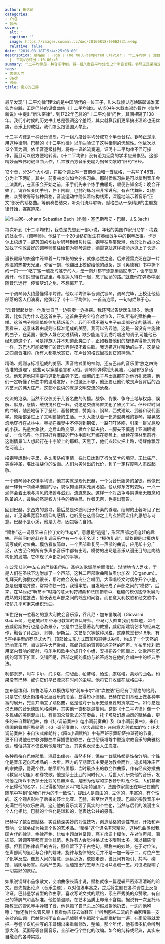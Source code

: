 ```yaml
---
author: 田艺苗
categories:
- 介绍
- 音乐
cover:
  alt: ''
  caption: ''
  image: https://images.soomal.cc/doc/20160818/00062731.webp
  relative: false
date: '2016-08-18T15:44:25+08:00'
description: 赋格曲 | Fuga | The Well-tempered Clavier | 十二平均律 | 源自：微信公众号-田艺苗的田 | 版权：转载
  |  平均/总评分：10.00/40
summary: 十二平均律是一种音乐律制，将一组八度音平均分成12个半音音程。钢琴正是采用这种律制。巴赫的《十二平均律》以乐曲验证了这种律制的优越性。他依次以12个音为调，依半音逐级排列，将每一调轮流奏遍，证明十二平均律不但可操作，而且可以很方便地转调……
tags:
- 古典入门
- Bach
- 巴赫
title: 南方的巴赫
---
```


最早发现“十二平均律”理论的是中国明代的一位王子，叫朱载帧Ｕ庖焕砺鄣谝淮紊仙为实践，正是巴赫的键盘曲集《十二平均律》。从1584年朱载衷谒的著作《律学新说》中提出“新法密律”，到1722年巴赫的“十二平均律”问世，其间相隔了138年。我们小时候的历史书上总是强调这个差距，其实就算我们更早搞出理论也无优势，音乐上的成就，我们怎么跟德国人攀比。

十二平均律是一种音乐律制，将一组八度音平均分成12个半音音程。钢琴正是采用这种律制。巴赫的《十二平均律》以乐曲验证了这种律制的优越性。他依次以12个音为调，依半音逐级排列，将每一调轮流奏遍，证明十二平均律不但可操作，而且可以很方便地转调。《十二平均律》没有沦为迂腐的学术应景作品，这部精妙而宏伟的键盘曲大作，后来被西方音乐史喻为钢琴文献的“旧约”圣经。

12个音，分24个大小调，在每个调上写一首前奏曲和一首赋格，一共写了48首，分为上下两册。其中，前奏曲类似如今的练习曲。那时候练习曲是可以拿到音乐会上演奏的，在音乐会开始之前，乐手们先来个练手曲暖场，顺便告知全场：晚会开始了，请各位关闭手机，停下闲聊。巴赫的练习曲非常讲究，有古代舞曲、幻想曲、众赞歌等等各种风格，音流运动中隐伏着结构线索，深邃地暗示着音乐“正文”部分的赋格曲。等前奏曲结束，听众们洗耳聆听，赋格曲从一条精辟的主题旋律开始，娓娓道来。

![作曲家- Johann Sebastian Bach（约翰・塞巴斯蒂安・巴赫、J.S.Bach）](https://images.soomal.cc/doc/20111225/00015697.webp)





每次听到《十二平均律》，我总是先想到一部小说，年轻的美国作家丹尼尔・梅森的处女作，《调琴师》。他讲了一个20世纪初发生在英缅战争中的钢琴故事。卡罗尔上校运了一部英国的埃拉尔钢琴到缅甸村庄，钢琴在热带受潮，他又让作战办公室找了伦敦最好的调琴师前往缅甸为钢琴调音，德雷克就这样被命运派上了长途。

漫长颠簸的旅途中笼罩着一片神秘的安宁，就像必然之途。后来德雷克死在那一片潮湿的热带天光里。弥留一刻，他翻出上校留给他的纸条，是《奥德赛》书中撕下的一页――“吃了蜜一般甜的莲子的人，无一例外都不愿意捎信回来了，也不愿意离开，他们只想留在那里，与食莲人待在一起，忘了回家的路。”就像他在弹奏中跟随音乐远行，停留梦幻之地，不想离开了。

一个调琴师大约最懂得平均律。他以平均律半音调试钢琴，调琴完毕，上校让他给部落的客人们演奏，他弹起了《十二平均律》，一首首连续，一句句烂熟于心。 

“乐音起起伏伏。他发觉自己一边弹奏一边摇摆。我还可以告诉医生很多，他想着，比如我为什么选这首曲子。这首曲子完全符合对位法，正如所有的赋格曲一样。这首曲子是简单旋律的精巧组合，我们不得不遵从曲子前半部分定的基调。在我看来，这意味着由规则与标准组成的美丽。我可以告诉他，这是一首没有主旋律的曲子，在英国，很多人嫌它太过精确，缺少能追寻到或吟唱出的调子,可能他已经知道这个了，可是掸族人并不知道此类曲子，正如我被他们的旋律弄得晕头转向一样，苏巴也可能被我们的音乐弄得摸不着头脑。我选择这样精确的曲子，这是放之四海皆准的，所有人都能欣赏它，在声音的格式里找到它的神韵。”

精确、规则与标准组成的美丽、声音格式里的神韵，还有巴赫的音乐里“放之四海皆准的道理”，这些可以穿越语言和习俗。调琴师弹得摇头晃脑，心里有很多话说。他知道他只需要将这部乐曲弹下去。缅甸的王子与土匪都在对他行礼微笑，他们一定听懂了乐曲中的温暖友好，不过这还不够，他还要让他们敬畏声音背后的西方艺术的伟大庄严。这部小说讲的就是文明交流的沧桑。

交流的沧桑，当然不仅仅关于几首名曲的传播。战争、仇恨、争夺土地与权势、误解、献身，感情，统统搅和在一起，说这是交流简直美化了殖民主义。但经过时间的冲刷，殖民地留下了圣经、基督教堂、赞美诗、钢琴、西式建筑、武器和现代医学。原始部落过上了文明便捷的生活。一头大象驮着一部造型典雅的钢琴，晃晃悠悠地穿行在丛林中。琴槌在摇晃中不停碰到钢弦，一路叮叮咚咚，引来一群光屁股的小孩。先是大象驮，之后山路变窄，换六个脚夫抬，一脚夫不慎遇上亚洲眼镜蛇，一命呜呼。他们只好将僵硬的尸体手脚张开绑在钢琴上，继续在深林里前行。这副情景叫人想起钉在十字架上的耶稣。天黑了，他们点起火把上路，钢琴像飘浮在河流上。

把钢琴运到村子里，多么奢侈的事情，在此已达到了行为艺术的境界。无比庄严，美得神圣，堪比拉斐尔的油画。人们为美付出的代价，到了一定程度叫人肃然起敬。

一个调琴师不仅懂平均律，他其实就是现代巴赫，一个为音乐服务的圣徒。他像巴赫一样有一颗谦卑细腻的心，貌似拘谨其实充满渴望。他认得东方的委婉，一点一滴体会着土地与清风的渗透与滋润，流连忘返。这样一个对战争与阴谋毫无概念和防备的人，最后必然是权力斗争的牺牲品。作者无奈，也提出警告。

回到巴赫。东西方的追寻，最后总是殊途同归于朴素的道理。缅甸的土著听见了巴赫，听见谦卑宽容如信仰的感情，也听见在这信仰之上的玄妙而宏伟的思想与诗意。巴赫不是小溪，他是大海，因包容而自如。

 “赋格”这一词最早来自拉丁文的“fuga”，意思是“逃遁”，形容声部之间追赶的趣味。声部间的追赶在复调音乐中有一个专用名词：“模仿复调”，赋格即是以模仿复调写成的对位曲。模仿看似简单，一个声部重复另一声部的曲调，应用却十分广泛，从古至今的所有多声部音乐中都有出现。模仿的出现是音乐从漫无目的走向结构化的发端。它体现了声部之间的平等。

在公元1200年左右的巴黎圣母院，圣咏的歌调简单而漫长，渐渐地令人乏味，于是人们在圣咏下边附加了一个声部，这种二声部歌曲叫做奥尔加农（Organum）。礼拜天的弥撒仪式很长，那时教会没有专业合唱团，大家唱经文时偶尔开个小差，总是很难唱齐整，常常你快一拍，我慢半拍，自发地形成了声部之间的“模仿”。后来，在14世纪“新艺术”时期的意大利狩猎曲和法国猎歌中，粗糙的模仿逐渐发展为成熟的对位技法，擅长表现声部之间的呼应和问答。而在意大利牧歌和经文歌中，模仿几乎可用来组织乐曲。

16世纪有一位著名的意大利教会音乐家，乔凡尼・加布里埃利（Giovanni Gabrieli），他是威尼斯圣马可教堂的管风琴师。圣马可大教堂我们都知道，如今去威尼斯旅行也是必游景点，它是中世纪最著名的教堂，威尼斯建筑艺术的经典之作，融合了拜占庭、哥特、伊斯兰、文艺复兴等数种风格。这座教堂长51.8米，有5座棱拱型的罗马式大门，顶部耸立东方式圆顶和哥特式尖塔，构成了一个天然的混响音乐厅。唱诗班在大厅歌唱，高朗开阔的穹顶形成天然的回声。加布里埃利运用室内音响的反射，将乐手和歌手分成几个小组，安排在各个回廊上，让歌声在宽阔的穹顶下扩音，交错回荡，声部之间的模仿与轮答成为在他的合唱曲中的经典手法。

利都奈罗，利车卡尔，托卡塔，幻想曲、帕蒂塔、恰空、康塔塔。美妙的曲名。如果没有巴赫，或许它们早已湮灭在时间的尘埃。他将它们收藏在赋格曲中。

加布里埃利、梅鲁洛等人以模仿写的“利车卡尔”和“坎佐纳”已经有了赋格的格局，只是它们缺乏衔接与发展音乐的段落，显得短小僵硬。巴赫在它们基础上做各种丰富的展开，完善并确立了赋格曲，这是他对于音乐史最重要的贡献之一。如今总是说巴赫的音乐德国风格纯粹，其实他一直都是混搭风。整部《十二平均律》像一个多民族的美丽混血儿。有德国众赞歌式的前奏曲，托卡塔及幻想曲风的赋格曲，更多的来自舞蹈组曲，像《f小调前奏曲》《g小调前奏曲》及《a小调前奏曲》，来自德国的舞曲阿勒曼德；《d小调前奏曲》、《G大调赋格》来自意大利式库朗特；《F大调前奏曲》来自法式库朗特；《降b小调赋格》中有西班牙舞蹈萨拉班德的节奏。更不用说他在宗教弥撒曲中穿插世俗歌曲，在世俗康塔塔中塑造宗教音乐的典雅格调。雅俗共赏不仅说明他趣味广泛，其实也表现出人生态度。

各种风格在巴赫那里，混搭出经典。虽然多样，但每一首赋格都是性格分明。个性化是音乐迈向艺术品的一大步。西方的早期音乐主要是为教会而作，追求纯净庄严的宗教感，隐藏个性。帕莱斯特里那，当时最杰出的教会作曲家，作有经典弥撒曲《教皇马切里》和卷牧歌，他是莎士比亚的同时代人，后世人们研究他的音乐，发现他之所以未及莎士比亚的显赫声名，是因为他写的宗教音乐缺乏个性。人们甚至不记得他的名字，只记得他的家乡叫“帕莱斯特里那”。法国作家蒙田在年已在他的随笔中写到“论我们行为的不一致性”，提出人是自由的，立体的，丰富的，有个性的。这个观点影响了后来的莎士比亚、巴赫，甚至世界历史观。巴赫的宗教音乐中充满世俗的欢乐曲调，这让他的音乐实现了真实的个性化，当然与后代的浪漫主义个人化相比，巴赫的个性化是谦和的，他表达公共的感情。

巴赫写了数百首赋格，实践精深美妙的对位技巧，创造赋格的调性布局，开拓和声音响，让赋格成为独具个性的艺术品。“赋格”这个译名非常精彩，这种乐曲类似我国古代的律诗，格律严格，比如主题单独呈现，高五度调上模仿，在对位声部、间插部、转调等等都有具体规范。也许有人会觉得格式太多限制太多，难以铺陈情感。但我们格律森严的古诗，照样留下了千古绝句。赋格曲的妙处，在于对位法，在声部间的追赶与合作的趣味，旋律与旋律的交汇并不是一加一等于二，对位产生了化学反应。像友人间的情意，远远近近，歇歇走走，彼此间有吸引、共鸣、碰撞、隔阂与伤害。距离产生美，但碰撞出的生命火花可以温暖一生。对位法隐喻了一切美好的旅程。

如果说钢琴小品像散文，交响曲像长篇小说，赋格就像一篇逻辑严密条理清晰的论文。首先提出论点（音乐主题），以对位法丰富之，之后将主题在各种调性上反复论证。巴赫是学者型的作曲家，喜欢写论文式的赋格，写庄严秀美的众赞歌，有自己的犟脾气和高标准。他性情温顺，在艺术品质上却毫不含糊。据说有一次圣托马斯教堂的管风琴手弹错了音，他竟抓了自己头上的假发朝他扔去，一边向他咆哮：“你还弹什么管风琴！我看你应该去做鞋匠！”听到那些二流的作曲家糟蹋一支美妙的曲调，巴赫常常不由自主抓起鹅毛笔把那个主题重新谱一遍，在家没事就爱把一卷卷羊皮纸抄写的乐谱翻出来重新修改、整编。那个年代，他有很多机会听到意大利、英国等等各国音乐，全部进行个性化的改编。如今的纯粹或经典，其实来自融合的各种实践。